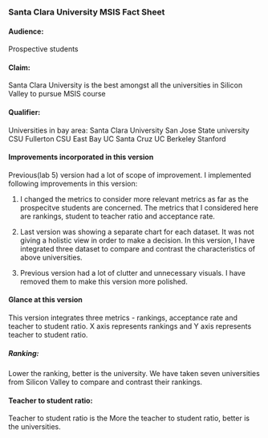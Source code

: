 ### Santa Clara University MSIS Fact Sheet

#### Audience: 
Prospective students 

#### Claim: 
Santa Clara University is the best amongst all the universities in Silicon Valley to pursue MSIS course

#### Qualifier:
Universities in bay area:
Santa Clara University
San Jose State university
CSU Fullerton
CSU East Bay
UC Santa Cruz
UC Berkeley
Stanford


#### Improvements incorporated in this version
Previous(lab 5) version had a lot of scope of improvement. I implemented following improvements in this version:
1. I changed the metrics to consider more relevant metrics as far as the prospecitve students are concerned. 
The metrics that I considered here are rankings, student to teacher ratio and acceptance rate.

2. Last version was showing a separate chart for each dataset. It was not giving a holistic view in order to make a decision.
In this version, I have integrated three dataset to compare and contrast the characteristics of above universities.

3. Previous version had a lot of clutter and unnecessary visuals. I have removed them to make this version more polished.

#### Glance at this version

This version integrates three metrics - rankings, acceptance rate and teacher to student ratio. 
X axis represents rankings and Y axis represents teacher to student ratio. 

##### Ranking: 
Lower the ranking, better is the university. We have taken seven universities from Silicon Valley to compare and contrast their rankings.

#### Teacher to student ratio:
Teacher to student ratio is the 
More the teacher to student ratio, better is the universities.






